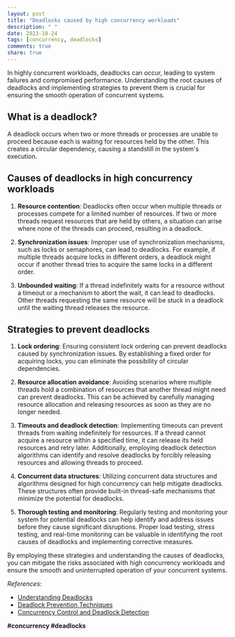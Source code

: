 ```yaml
---
layout: post
title: "Deadlocks caused by high concurrency workloads"
description: " "
date: 2023-10-24
tags: [concurrency, deadlocks]
comments: true
share: true
---
```


In highly concurrent workloads, deadlocks can occur, leading to system failures and compromised performance. Understanding the root causes of deadlocks and implementing strategies to prevent them is crucial for ensuring the smooth operation of concurrent systems.

## What is a deadlock?

A deadlock occurs when two or more threads or processes are unable to proceed because each is waiting for resources held by the other. This creates a circular dependency, causing a standstill in the system's execution.

## Causes of deadlocks in high concurrency workloads

1. **Resource contention**: Deadlocks often occur when multiple threads or processes compete for a limited number of resources. If two or more threads request resources that are held by others, a situation can arise where none of the threads can proceed, resulting in a deadlock.

2. **Synchronization issues**: Improper use of synchronization mechanisms, such as locks or semaphores, can lead to deadlocks. For example, if multiple threads acquire locks in different orders, a deadlock might occur if another thread tries to acquire the same locks in a different order.

3. **Unbounded waiting**: If a thread indefinitely waits for a resource without a timeout or a mechanism to abort the wait, it can lead to deadlocks. Other threads requesting the same resource will be stuck in a deadlock until the waiting thread releases the resource.

## Strategies to prevent deadlocks

1. **Lock ordering**: Ensuring consistent lock ordering can prevent deadlocks caused by synchronization issues. By establishing a fixed order for acquiring locks, you can eliminate the possibility of circular dependencies.

2. **Resource allocation avoidance**: Avoiding scenarios where multiple threads hold a combination of resources that another thread might need can prevent deadlocks. This can be achieved by carefully managing resource allocation and releasing resources as soon as they are no longer needed.

3. **Timeouts and deadlock detection**: Implementing timeouts can prevent threads from waiting indefinitely for resources. If a thread cannot acquire a resource within a specified time, it can release its held resources and retry later. Additionally, employing deadlock detection algorithms can identify and resolve deadlocks by forcibly releasing resources and allowing threads to proceed.

4. **Concurrent data structures**: Utilizing concurrent data structures and algorithms designed for high concurrency can help mitigate deadlocks. These structures often provide built-in thread-safe mechanisms that minimize the potential for deadlocks.

5. **Thorough testing and monitoring**: Regularly testing and monitoring your system for potential deadlocks can help identify and address issues before they cause significant disruptions. Proper load testing, stress testing, and real-time monitoring can be valuable in identifying the root causes of deadlocks and implementing corrective measures.

By employing these strategies and understanding the causes of deadlocks, you can mitigate the risks associated with high concurrency workloads and ensure the smooth and uninterrupted operation of your concurrent systems.

*References:*
- [Understanding Deadlocks](https://www.geeksforgeeks.org/operating-system-deadlock)
- [Deadlock Prevention Techniques](https://www.tutorialspoint.com/deadlock-prevention-techniques)
- [Concurrency Control and Deadlock Detection](https://www.geeksforgeeks.org/concurrency-control-in-dbms-deadlock-detection) 

**#concurrency #deadlocks**